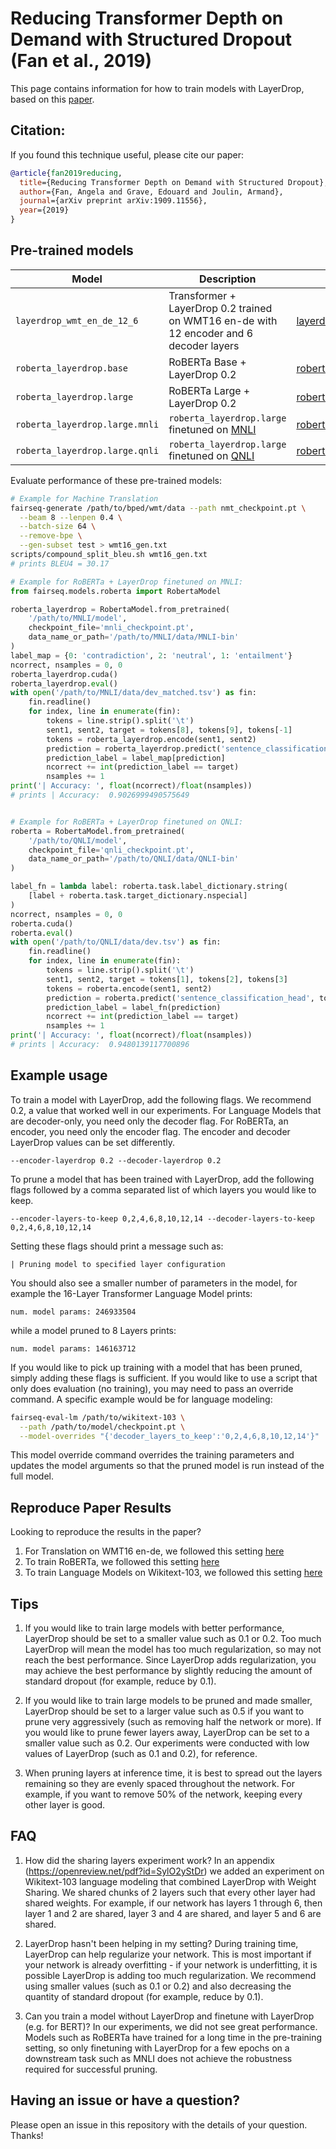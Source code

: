# Reducing Transformer Depth on Demand with Structured Dropout (Fan et al., 2019)
This page contains information for how to train models with LayerDrop, based on this [paper](https://arxiv.org/abs/1909.11556).

## Citation:
If you found this technique useful, please cite our paper:
```bibtex
@article{fan2019reducing,
  title={Reducing Transformer Depth on Demand with Structured Dropout},
  author={Fan, Angela and Grave, Edouard and Joulin, Armand},
  journal={arXiv preprint arXiv:1909.11556},
  year={2019}
}
```

## Pre-trained models

Model | Description | Download
---|---|---
`layerdrop_wmt_en_de_12_6` | Transformer + LayerDrop 0.2 trained on WMT16 en-de with 12 encoder and 6 decoder layers | [layerdrop_wmt_en_de_12_6.tar.gz](https://dl.fbaipublicfiles.com/fairseq/models/layerdrop_wmt_en_de_12_6.tar.gz)
`roberta_layerdrop.base` | RoBERTa Base + LayerDrop 0.2 | [roberta_layerdrop.base.tar.gz](https://dl.fbaipublicfiles.com/fairseq/models/roberta_layerdrop.base.qnli.tar.gz)
`roberta_layerdrop.large` | RoBERTa Large + LayerDrop 0.2 | [roberta_layerdrop.large.tar.gz](https://dl.fbaipublicfiles.com/fairseq/models/roberta_layerdrop.large.tar.gz)
`roberta_layerdrop.large.mnli` | `roberta_layerdrop.large` finetuned on [MNLI](http://www.nyu.edu/projects/bowman/multinli) | [roberta_layerdrop.large.mnli.tar.gz](https://dl.fbaipublicfiles.com/fairseq/models/roberta_layerdrop.large.mnli.tar.gz)
`roberta_layerdrop.large.qnli` | `roberta_layerdrop.large` finetuned on [QNLI](https://arxiv.org/abs/1804.07461) | [roberta_layerdrop.large.mnli.tar.gz](https://dl.fbaipublicfiles.com/fairseq/models/roberta_layerdrop.large.qnli.tar.gz)


Evaluate performance of these pre-trained models:
```bash
# Example for Machine Translation
fairseq-generate /path/to/bped/wmt/data --path nmt_checkpoint.pt \
  --beam 8 --lenpen 0.4 \
  --batch-size 64 \
  --remove-bpe \
  --gen-subset test > wmt16_gen.txt
scripts/compound_split_bleu.sh wmt16_gen.txt
# prints BLEU4 = 30.17
```

```python
# Example for RoBERTa + LayerDrop finetuned on MNLI:
from fairseq.models.roberta import RobertaModel

roberta_layerdrop = RobertaModel.from_pretrained(
    '/path/to/MNLI/model',
    checkpoint_file='mnli_checkpoint.pt',
    data_name_or_path='/path/to/MNLI/data/MNLI-bin'
)
label_map = {0: 'contradiction', 2: 'neutral', 1: 'entailment'}
ncorrect, nsamples = 0, 0
roberta_layerdrop.cuda()
roberta_layerdrop.eval()
with open('/path/to/MNLI/data/dev_matched.tsv') as fin:
    fin.readline()
    for index, line in enumerate(fin):
        tokens = line.strip().split('\t')
        sent1, sent2, target = tokens[8], tokens[9], tokens[-1]
        tokens = roberta_layerdrop.encode(sent1, sent2)
        prediction = roberta_layerdrop.predict('sentence_classification_head', tokens).argmax().item()
        prediction_label = label_map[prediction]
        ncorrect += int(prediction_label == target)
        nsamples += 1
print('| Accuracy: ', float(ncorrect)/float(nsamples))
# prints | Accuracy:  0.9026999490575649


# Example for RoBERTa + LayerDrop finetuned on QNLI:
roberta = RobertaModel.from_pretrained(
    '/path/to/QNLI/model',
    checkpoint_file='qnli_checkpoint.pt',
    data_name_or_path='/path/to/QNLI/data/QNLI-bin'
)

label_fn = lambda label: roberta.task.label_dictionary.string(
    [label + roberta.task.target_dictionary.nspecial]
)
ncorrect, nsamples = 0, 0
roberta.cuda()
roberta.eval()
with open('/path/to/QNLI/data/dev.tsv') as fin:
    fin.readline()
    for index, line in enumerate(fin):
        tokens = line.strip().split('\t')
        sent1, sent2, target = tokens[1], tokens[2], tokens[3]
        tokens = roberta.encode(sent1, sent2)
        prediction = roberta.predict('sentence_classification_head', tokens).argmax().item()
        prediction_label = label_fn(prediction)
        ncorrect += int(prediction_label == target)
        nsamples += 1
print('| Accuracy: ', float(ncorrect)/float(nsamples))
# prints | Accuracy:  0.9480139117700896
```


## Example usage

To train a model with LayerDrop, add the following flags. We recommend 0.2, a value that worked well in our experiments. For Language Models that are decoder-only, you need only the decoder flag. For RoBERTa, an encoder, you need only the encoder flag. The encoder and decoder LayerDrop values can be set differently.
```
--encoder-layerdrop 0.2 --decoder-layerdrop 0.2
```

To prune a model that has been trained with LayerDrop, add the following flags followed by a comma separated list of which layers you would like to keep.
```
--encoder-layers-to-keep 0,2,4,6,8,10,12,14 --decoder-layers-to-keep 0,2,4,6,8,10,12,14
```
Setting these flags should print a message such as:
```
| Pruning model to specified layer configuration
```
You should also see a smaller number of parameters in the model, for example the 16-Layer Transformer Language Model prints:
```
num. model params: 246933504
```
while a model pruned to 8 Layers prints:
```
num. model params: 146163712
```

If you would like to pick up training with a model that has been pruned, simply adding these flags is sufficient. If you would like to use a script that only does evaluation (no training), you may need to pass an override command. A specific example would be for language modeling:
```bash
fairseq-eval-lm /path/to/wikitext-103 \
  --path /path/to/model/checkpoint.pt \
  --model-overrides "{'decoder_layers_to_keep':'0,2,4,6,8,10,12,14'}"
```
This model override command overrides the training parameters and updates the model arguments so that the pruned model is run instead of the full model.

## Reproduce Paper Results

Looking to reproduce the results in the paper?

1. For Translation on WMT16 en-de, we followed this setting [here](https://github.com/pytorch/fairseq/blob/master/examples/scaling_nmt/README.md)
2. To train RoBERTa, we followed this setting [here](https://github.com/pytorch/fairseq/tree/master/examples/roberta)
3. To train Language Models on Wikitext-103, we followed this setting [here](https://github.com/pytorch/fairseq/tree/master/examples/language_model)


## Tips

1. If you would like to train large models with better performance, LayerDrop should be set to a smaller value such as 0.1 or 0.2. Too much LayerDrop will mean the model has too much regularization, so may not reach the best performance. Since LayerDrop adds regularization, you may achieve the best performance by slightly reducing the amount of standard dropout (for example, reduce by 0.1).

2. If you would like to train large models to be pruned and made smaller, LayerDrop should be set to a larger value such as 0.5 if you want to prune very aggressively (such as removing half the network or more). If you would like to prune fewer layers away, LayerDrop can be set to a smaller value such as 0.2. Our experiments were conducted with low values of LayerDrop (such as 0.1 and 0.2), for reference.

3. When pruning layers at inference time, it is best to spread out the layers remaining so they are evenly spaced throughout the network. For example, if you want to remove 50% of the network, keeping every other layer is good.


## FAQ

1. How did the sharing layers experiment work? In an appendix (https://openreview.net/pdf?id=SylO2yStDr) we added an experiment on Wikitext-103 language modeling that combined LayerDrop with Weight Sharing. We shared chunks of 2 layers such that every other layer had shared weights. For example, if our network has layers 1 through 6, then layer 1 and 2 are shared, layer 3 and 4 are shared, and layer 5 and 6 are shared.

2. LayerDrop hasn't been helping in my setting? During training time, LayerDrop can help regularize your network. This is most important if your network is already overfitting - if your network is underfitting, it is possible LayerDrop is adding too much regularization. We recommend using smaller values (such as 0.1 or 0.2) and also decreasing the quantity of standard dropout (for example, reduce by 0.1).

3. Can you train a model without LayerDrop and finetune with LayerDrop (e.g. for BERT)? In our experiments, we did not see great performance. Models such as RoBERTa have trained for a long time in the pre-training setting, so only finetuning with LayerDrop for a few epochs on a downstream task such as MNLI does not achieve the robustness required for successful pruning.


## Having an issue or have a question?

Please open an issue in this repository with the details of your question. Thanks!
